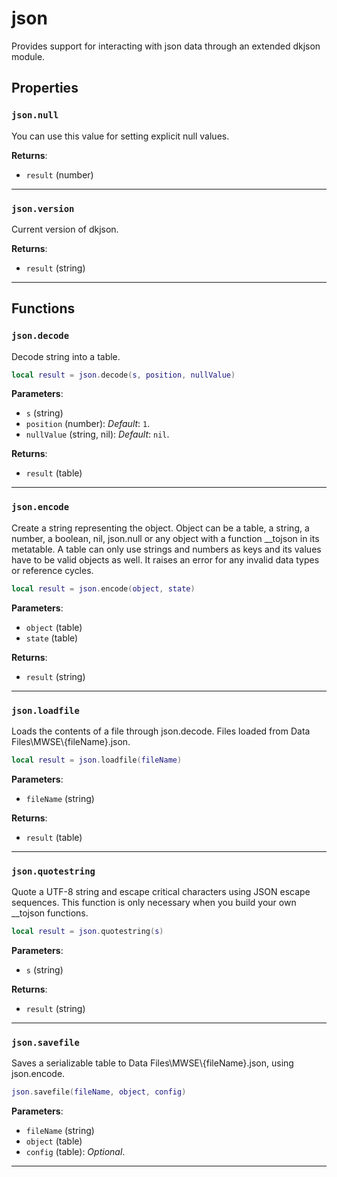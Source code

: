 # json

Provides support for interacting with json data through an extended dkjson module.

## Properties

### `json.null`

You can use this value for setting explicit null values.

**Returns**:

* `result` (number)

***

### `json.version`

Current version of dkjson.

**Returns**:

* `result` (string)

***

## Functions

### `json.decode`

Decode string into a table.

```lua
local result = json.decode(s, position, nullValue)
```

**Parameters**:

* `s` (string)
* `position` (number): *Default*: `1`.
* `nullValue` (string, nil): *Default*: `nil`.

**Returns**:

* `result` (table)

***

### `json.encode`

Create a string representing the object. Object can be a table, a string, a number, a boolean, nil, json.null or any object with a function __tojson in its metatable. A table can only use strings and numbers as keys and its values have to be valid objects as well. It raises an error for any invalid data types or reference cycles.

```lua
local result = json.encode(object, state)
```

**Parameters**:

* `object` (table)
* `state` (table)

**Returns**:

* `result` (string)

***

### `json.loadfile`

Loads the contents of a file through json.decode. Files loaded from Data Files\\MWSE\\{fileName}.json.

```lua
local result = json.loadfile(fileName)
```

**Parameters**:

* `fileName` (string)

**Returns**:

* `result` (table)

***

### `json.quotestring`

Quote a UTF-8 string and escape critical characters using JSON escape sequences. This function is only necessary when you build your own __tojson functions.

```lua
local result = json.quotestring(s)
```

**Parameters**:

* `s` (string)

**Returns**:

* `result` (string)

***

### `json.savefile`

Saves a serializable table to Data Files\\MWSE\\{fileName}.json, using json.encode.

```lua
json.savefile(fileName, object, config)
```

**Parameters**:

* `fileName` (string)
* `object` (table)
* `config` (table): *Optional*.

***

